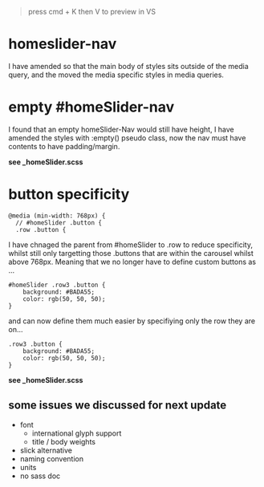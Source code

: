 > press cmd + K then V to preview in VS

# homeslider-nav

I have amended so that the main body of styles sits outside of the media query, and the moved the media specific styles in media queries.

# empty #homeSlider-nav
I found that an empty homeSlider-Nav would still have height, I have amended the styles with :empty() pseudo class, now the nav must have contents to have padding/margin.

**see \_homeSlider.scss**


# button specificity

```
@media (min-width: 768px) {
  // #homeSlider .button {
  .row .button {
```

I have chnaged the parent from #homeSlider to .row to reduce specificity, whilst still only targetting those .buttons that are within the carousel whilst above 768px. Meaning that we no longer have to define custom buttons as ...

```
#homeSlider .row3 .button {
    background: #BADA55;
    color: rgb(50, 50, 50);
}
```

and can now define them much easier by specifiying only the row they are on...

```
.row3 .button {
    background: #BADA55;
    color: rgb(50, 50, 50);
}
```

**see \_homeSlider.scss**



## some issues we discussed for next update

- font
  - international glyph support
  - title / body weights
- slick alternative
- naming convention
- units
- no sass doc

